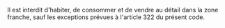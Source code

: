 Il est interdit d'habiter, de consommer et de vendre
au détail dans la zone franche, sauf les exceptions prévues à l'article
322 du présent code.